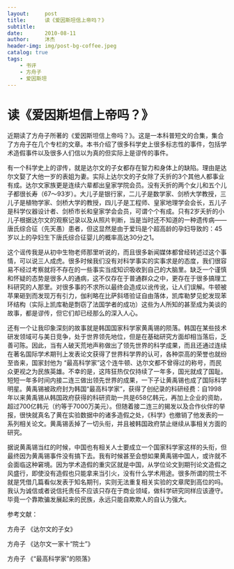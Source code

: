 ```yaml
---
layout:     post
title:      读《爱因斯坦信上帝吗？》
subtitle:
date:       2010-08-11 
author:     沐杰
header-img: img/post-bg-coffee.jpeg
catalog: true
tags:
    - 书评
    - 方舟子
    - 爱因斯坦
---
```

# 读《爱因斯坦信上帝吗？》
近期读了方舟子所著的《爱因斯坦信上帝吗？》。这是一本科普短文的合集，集合了方舟子在几个专栏的文章。本书介绍了很多科学史上很多标志性的事件，包括学术造假事件以及很多人们信以为真的但实际上是谬传的事件。



有一个科学史上的谬传，就是达尔文的子女都存在智力和身体上的缺陷。理由是达尔文娶了大他一岁的表姐为妻。实际上达尔文的子女除了夭折的3个其他人都事业有成。达尔文家族更是连续六辈都出皇家学院会员。没有夭折的两个女儿和五个儿子都很长寿（67～93岁）。大儿子是银行家，二儿子是数学家、剑桥大学教授，三儿子是植物学家、剑桥大学的教授，四儿子是工程师、皇家地理学会会长，五儿子是科学仪器设计者、剑桥市长和皇家学会会员，可谓个个有成。只有2岁夭折的小儿子根据达尔文的观察记录以及从照片判断，当是当时还不知道的一种遗传病——唐氏综合征（先天愚）患者，但这显然是由于爱玛是个超高龄的孕妇导致的：45岁以上的孕妇生下唐氏综合征婴儿的概率高达30分之1。



这个谣传我是从初中生物老师那里听说的，而且很多新闻媒体都曾经转述过这个事情，可以说三人成虎。很多时候我们没有对科学事实的实事求是的态度，我们很容易不经过考察就将不存在的一些事实当成知识吸收到自己的大脑里。缺乏一个谨慎和怀疑的态势是很多人的通病，这不仅存在于普通群众之中，更存在于很多搞理工科研究的人那里。对很多事的不求所以最终会造成以讹传讹，让人们误解。牛顿被苹果砸到而发现万有引力，伽利略在比萨斜塔验证自由落体，凯库勒梦见蛇发现苯环结构（实际上凯库勒是剽窃了法国学者的成功）这些为人所知的甚至成为美谈的故事，都是谬传，但它们却已经那么的深入人心。



还有一个让我印象深刻的故事就是韩国国家科学家黄禹锡的陨落。韩国在某些技术研发领域可与美日竞争，处于世界领先地位，但是在基础研究方面却相当落后，乏善可陈。因此，当有人破天荒地声称做出了领先世界的科学成果，而且还通过连续在著名国际学术期刊上发表论文获得了世界科学界的认可，各种崇高的荣誉也就纷至沓来，国家封他为 “最高科学家”这个连牛顿、达尔文都不曾得过的称号，而民众更视之为民族英雄。不幸的是，这阵狂热仅仅持续了一年多，国光就成了国耻。 短短一年多时间内接二连三做出领先世界的成果，一下子让黄禹锡也成了国际科学明星。黄禹锡被政府封为韩国“最高科学家”，获得了创纪录的科研经费：自1998年以来黄禹锡从韩国政府获得的科研资助一共是658亿韩元，再加上企业的资助，超过700亿韩元（约等于7000万美元）。但随着接二连三的揭发以及合作伙伴的举报，很快就真名了黄在实验数据中的诸多造假之处，《科学》也撤销了他发表的一系列相关论文。黄禹锡丢掉了一切头衔，并且被韩国政府禁止继续从事相关方面的研究。



据说黄禹锡当红的时候，中国也有相关人士要成立一个国家科学家这样的头衔，但最终因为黄禹锡事件没有搞下去。我有时候甚至会想如果黄禹锡中国人，或许就不会面临这种窘境。因为学术造假的重灾区就是中国，从学位论文到期刊论文造假之风盛行，即使没有造假也只能拿来当引火，没有什么学术用途。很多所谓的院士不就是凭借几篇看似发表于知名期刊，实则无法重复相关实验的文章爬到高位的吗。我认为诚信或者说信托责任不应该只存在于商业领域，做科学研究同样应该遵守。毕竟一个靠欺骗发展起来的民族，永远只能自欺欺人的自认为强大。



参考文献：

方舟子 《达尔文的子女》

方舟子 《达尔文一家十“院士”》

方舟子 《“最高科学家”的陨落》
